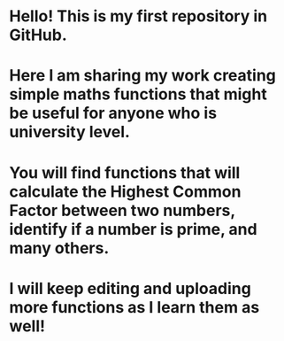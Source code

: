 # Hello! This is my first repository in GitHub.

# Here I am sharing my work creating simple maths functions that might be useful for anyone who is university level.

# You will find functions that will calculate the Highest Common Factor between two numbers, identify if a number is prime, and many others.
# I will keep editing and uploading more functions as I learn them as well!
